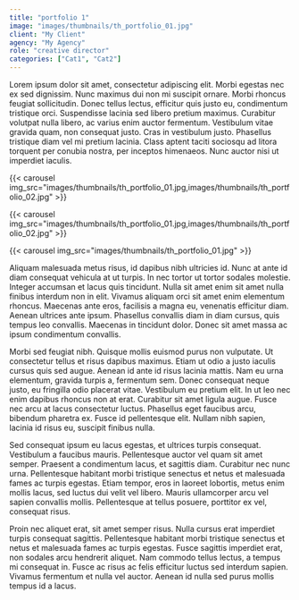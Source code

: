 ```yaml
---
title: "portfolio 1"
image: "images/thumbnails/th_portfolio_01.jpg"
client: "My Client"
agency: "My Agency"
role: "creative director"
categories: ["Cat1", "Cat2"]
---
```


Lorem ipsum dolor sit amet, consectetur adipiscing elit. Morbi egestas nec ex sed dignissim. Nunc maximus dui non mi suscipit ornare. Morbi rhoncus feugiat sollicitudin. Donec tellus lectus, efficitur quis justo eu, condimentum tristique orci. Suspendisse lacinia sed libero pretium maximus. Curabitur volutpat nulla libero, ac varius enim auctor fermentum. Vestibulum vitae gravida quam, non consequat justo. Cras in vestibulum justo. Phasellus tristique diam vel mi pretium lacinia. Class aptent taciti sociosqu ad litora torquent per conubia nostra, per inceptos himenaeos. Nunc auctor nisi ut imperdiet iaculis.

{{< carousel img_src="images/thumbnails/th_portfolio_01.jpg,images/thumbnails/th_portfolio_02.jpg" >}}

{{< carousel img_src="images/thumbnails/th_portfolio_01.jpg,images/thumbnails/th_portfolio_02.jpg" >}}


{{< carousel img_src="images/thumbnails/th_portfolio_01.jpg" >}}

Aliquam malesuada metus risus, id dapibus nibh ultricies id. Nunc at ante id diam consequat vehicula at ut turpis. In nec tortor ut tortor sodales molestie. Integer accumsan et lacus quis tincidunt. Nulla sit amet enim sit amet nulla finibus interdum non in elit. Vivamus aliquam orci sit amet enim elementum rhoncus. Maecenas ante eros, facilisis a magna eu, venenatis efficitur diam. Aenean ultrices ante ipsum. Phasellus convallis diam in diam cursus, quis tempus leo convallis. Maecenas in tincidunt dolor. Donec sit amet massa ac ipsum condimentum convallis.

Morbi sed feugiat nibh. Quisque mollis euismod purus non vulputate. Ut consectetur tellus et risus dapibus maximus. Etiam ut odio a justo iaculis cursus quis sed augue. Aenean id ante id risus lacinia mattis. Nam eu urna elementum, gravida turpis a, fermentum sem. Donec consequat neque justo, eu fringilla odio placerat vitae. Vestibulum eu pretium elit. In ut leo nec enim dapibus rhoncus non at erat. Curabitur sit amet ligula augue. Fusce nec arcu at lacus consectetur luctus. Phasellus eget faucibus arcu, bibendum pharetra ex. Fusce id pellentesque elit. Nullam nibh sapien, lacinia id risus eu, suscipit finibus nulla.

Sed consequat ipsum eu lacus egestas, et ultrices turpis consequat. Vestibulum a faucibus mauris. Pellentesque auctor vel quam sit amet semper. Praesent a condimentum lacus, et sagittis diam. Curabitur nec nunc urna. Pellentesque habitant morbi tristique senectus et netus et malesuada fames ac turpis egestas. Etiam tempor, eros in laoreet lobortis, metus enim mollis lacus, sed luctus dui velit vel libero. Mauris ullamcorper arcu vel sapien convallis mollis. Pellentesque at tellus posuere, porttitor ex vel, consequat risus.

Proin nec aliquet erat, sit amet semper risus. Nulla cursus erat imperdiet turpis consequat sagittis. Pellentesque habitant morbi tristique senectus et netus et malesuada fames ac turpis egestas. Fusce sagittis imperdiet erat, non sodales arcu hendrerit aliquet. Nam commodo tellus lectus, a tempus mi consequat in. Fusce ac risus ac felis efficitur luctus sed interdum sapien. Vivamus fermentum et nulla vel auctor. Aenean id nulla sed purus mollis tempus id a lacus.